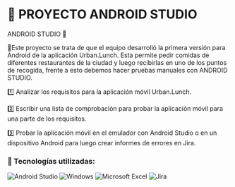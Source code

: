 # 📌 PROYECTO ANDROID STUDIO

ANDROID STUDIO 📱

🔎Este proyecto se trata de que el equipo desarrolló la primera versión para Android de la aplicación Urban.Lunch. Esta permite pedir comidas de diferentes restaurantes de la ciudad y luego recibirlas en uno de los puntos de recogida, frente a esto debemos hacer pruebas manuales con ANDROID STUDIO.

1️⃣ Analizar los requisitos para la aplicación móvil Urban.Lunch.

2️⃣ Escribir una lista de comprobación para probar la aplicación móvil para una parte de los requisitos.

3️⃣ Probar la aplicación móvil en el emulador con Android Studio o en un dispositivo Android para luego crear informes de errores en Jira.

### 🚀 Tecnologías utilizadas:

![Android Studio](https://img.shields.io/badge/Android%20Studio-3DDC84?style=flat&logo=androidstudio&logoColor=white)
![Windows](https://img.shields.io/badge/Windows-0078D6?style=for-the-badge&logo=windows&logoColor=white)
![Microsoft Excel](https://img.shields.io/badge/Microsoft_Excel-217346?style=for-the-badge&logo=microsoft-excel&logoColor=white)
![Jira](https://img.shields.io/badge/jira-%230A0FFF.svg?style=for-the-badge&logo=jira&logoColor=white)

